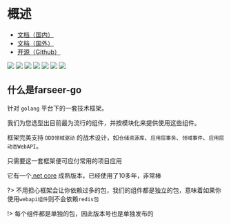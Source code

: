 # 概述
- [文档（国内）](https://farseer-go.gitee.io/)
- [文档（国外）](https://farseer-go.github.io/doc/)
- [开源（Github）](https://github.com/farseer-go/fs)

![](https://img.shields.io/github/stars/farseer-go?style=social)
![](https://img.shields.io/github/license/farseer-go/fs)
![](https://img.shields.io/github/go-mod/go-version/farseer-go/fs)
![](https://img.shields.io/github/v/release/farseer-go/fs)
![](https://img.shields.io/github/languages/code-size/farseer-go/fs)
![](https://img.shields.io/github/directory-file-count/farseer-go/fs)
![](https://img.shields.io/github/last-commit/farseer-go/fs)

## 什么是farseer-go
针对 `golang` 平台下的一套技术框架。

我们为您选型出目前最为流行的组件，并按模块化来提供使用这些组件。

框架完美支持 `DDD领域驱动` 的战术设计，如`仓储资源库`、`应用层事务`、`领域事件`、`应用层动态WebAPI`。

只需要这一套框架便可应付常用的项目应用

它有一个[.net core](https://github.com/FarseerNet/Farseer.Net/) 成熟版本，已经使用了10多年，非常棒

?> 不用担心框架会让你依赖过多的包，我们的组件都是独立的包，意味着如果你使用`webapi组件`则不会依赖`redis包`

!> 每个组件都是单独的包，因此版本号也是单独发布的
